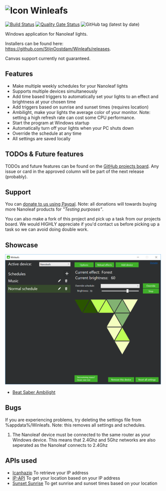 # ![Icon](Media/winleafs.ico) Winleafs

[![Build Status](https://dev.azure.com/winleafs1/Winleafs/_apis/build/status/StijnOostdam.Winleafs?branchName=master)](https://dev.azure.com/winleafs1/Winleafs/_build/latest?definitionId=1&branchName=master)
[![Quality Gate Status](https://sonarcloud.io/api/project_badges/measure?project=winleafs-wpf&metric=alert_status)](https://sonarcloud.io/dashboard?id=winleafs-wpf)
![GitHub tag (latest by date)](https://img.shields.io/github/tag-date/StijnOostdam/Winleafs.svg?label=Latest%20Release)

 Windows application for Nanoleaf lights.

Installers can be found here: https://github.com/StijnOostdam/Winleafs/releases.

Canvas support currently not guaranteed.

## Features
- Make multiple weekly schedules for your Nanoleaf lights
- Supports multiple devices simultaneously
- Add time based triggers to automatically set your lights to an effect and brightness at your chosen time
- Add triggers based on sunrise and sunset times (requires location)
- Ambilight, make your lights the average color of your monitor. Note: setting a high refresh rate can cost some CPU performance.
- Start the program at Windows startup
- Automatically turn off your lights when your PC shuts down
- Override the schedule at any time
- All settings are saved locally

## TODOs & Future features

TODOs and future features can be found on the [GitHub projects board](https://github.com/StijnOostdam/Winleafs/projects/1). Any issue or card in the approved column will be part of the next release (probably).

## Support

You can [donate to us using Paypal](https://www.paypal.me/winleafs). 
Note: all donations will towards buying more Nanoleaf products for *"Testing purposes"*.

You can also make a fork of this project and pick up a task from our projects board.
We would HIGHLY appreciate if you'd contact us before picking up a task so we can avoid doing double work.

## Showcase
![Screenshot](Media/Screenshot.png)

- [Beat Saber Ambilight](https://www.youtube.com/watch?v=CRe0o0TNlT4)

## Bugs
If you are experiencing problems, try deleting the settings file from %appdata%/Winleafs. Note: this removes all settings and schedules.

1. The Nanoleaf device must be connected to the same router as your Windows device. This means that 2.4Ghz and 5Ghz networks are also seperated as the Nanoleaf connects to 2.4Ghz

## APIs used

- [Icanhazip](http://icanhazip.com) To retrieve your IP address
- [IP-API](http://ip-api.com/) To get your location based on your IP address
- [Sunset Sunrise](https://sunrise-sunset.org/api) To get sunrise and sunset times based on your location
